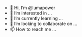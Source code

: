 - 👋 Hi, I’m @lumapower
- 👀 I’m interested in ...
- 🌱 I’m currently learning ...
- 💞️ I’m looking to collaborate on ...
- 📫 How to reach me ...

<!---
lumapower/lumapower is a ✨ special ✨ repository because its `README.md` (this file) appears on your GitHub profile.
You can click the Preview link to take a look at your changes.
--->
